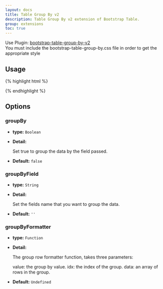 ```yaml
---
layout: docs
title: Table Group By v2
description: Table Group By v2 extension of Bootstrap Table.
group: extensions
toc: true
---
```


Use Plugin: [bootstrap-table-group-by-v2](https://github.com/wenzhixin/bootstrap-table/tree/master/src/extensions/group-by-v2) </br>
You must include the bootstrap-table-group-by.css file in order to get the appropriate style

## Usage

{% highlight html %}
<script src="extensions/group-by-v2/bootstrap-table-group-by.js"></script>
{% endhighlight %}

## Options

### groupBy

- **type:** `Boolean`

- **Detail:**

   Set true to group the data by the field passed.

- **Default:** `false`

### groupByField

- **type:** `String`

- **Detail:**

   Set the fields name that you want to group the data.

- **Default:** `''`

### groupByFormatter

- **type:** `Function`

- **Detail:**

   The group row formatter function, takes three parameters:

   value: the group by value.
   idx: the index of the group.
   data: an array of rows in the group.

- **Default:** `Undefined`
